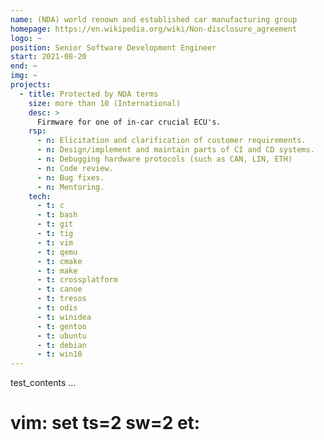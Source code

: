 ```yaml
---
name: (NDA) world renown and established car manufacturing group
homepage: https://en.wikipedia.org/wiki/Non-disclosure_agreement
logo: ~
position: Senior Software Development Engineer
start: 2021-08-20
end: ~
img: ~
projects:
  - title: Protected by NDA terms
    size: more than 10 (International)
    desc: >
      Firmware for one of in-car crucial ECU's.
    rsp:
      - n: Elicitation and clarification of customer requirements.
      - n: Design/implement and maintain parts of CI and CD systems.
      - n: Debugging hardware protocols (such as CAN, LIN, ETH)
      - n: Code review.
      - n: Bug fixes.
      - n: Mentoring.
    tech:
      - t: c
      - t: bash
      - t: git
      - t: tig
      - t: vim
      - t: qemu
      - t: cmake
      - t: make
      - t: crossplatform
      - t: canoe
      - t: tresos
      - t: odis
      - t: winidea
      - t: gentoo
      - t: ubuntu
      - t: debian
      - t: win10
---
```

test_contents
...
# vim: set ts=2 sw=2 et:
